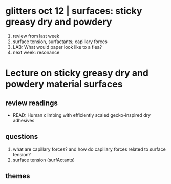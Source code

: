 # glitters oct 12 | surfaces: sticky greasy dry and powdery

1. review from last week
3. surface tension, surfactants; capillary forces
4. LAB: What would paper look like to a flea?
5. next week: resonance

# Lecture on sticky greasy dry and powdery material surfaces



## review readings

 - READ: Human climbing with efficiently scaled gecko-inspired dry adhesives


## questions
1. what are capillary forces? and how do capillary forces related to surface tension?
2. surface tension (surfActants)

## themes


